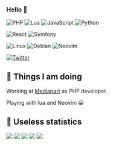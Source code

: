 ### Hello 👋

![PHP](https://img.shields.io/badge/PHP-777BB4?style=for-the-badge&logo=php&logoColor=white) ![Lua](https://img.shields.io/badge/Lua-2C2D72?style=for-the-badge&logo=lua&logoColor=white) ![JavaScript](https://img.shields.io/badge/JavaScript-323330?style=for-the-badge&logo=javascript&logoColor=F7DF1E) ![Python](https://img.shields.io/badge/Python-FFD43B?style=for-the-badge&logo=python&logoColor=blue)

![React](https://img.shields.io/badge/React-20232A?style=for-the-badge&logo=react&logoColor=61DAFB) ![Symfony](https://img.shields.io/badge/Symfony-000000?style=for-the-badge&logo=Symfony&logoColor=white)

![Linux](https://img.shields.io/badge/Linux-FCC624?style=for-the-badge&logo=linux&logoColor=black) ![Debian](https://img.shields.io/badge/Debian-A81D33?style=for-the-badge&logo=debian&logoColor=white) ![Neovim](https://img.shields.io/badge/NeoVim-%2357A143.svg?&style=for-the-badge&logo=neovim&logoColor=white)

[![Twitter](https://img.shields.io/badge/Twitter-1DA1F2?style=for-the-badge&logo=twitter&logoColor=white)](https://twitter.com/GillesRoustan)

## 💼 Things I am doing

Working at [Mediapart](https://www.mediapart.fr) as PHP developer.

Playing with lua and Neovim 😀

## 🧮 Useless statistics

[![](https://github-profile-summary-cards.vercel.app/api/cards/profile-details?username=gbprod&theme=nord_dark)](https://github.com/gbprod/)
[![](https://github-profile-summary-cards.vercel.app/api/cards/repos-per-language?username=gbprod&theme=nord_dark)](https://github.com/gbprod/) [![](https://github-profile-summary-cards.vercel.app/api/cards/most-commit-language?username=gbprod&theme=nord_dark)](https://github.com/gbprod/)
[![](https://github-profile-summary-cards.vercel.app/api/cards/stats?username=gbprod&theme=nord_dark)](https://github.com/gbprod/) [![](https://github-profile-summary-cards.vercel.app/api/cards/productive-time?username=gbprod&theme=nord_dark)](https://github.com/gbprod/)
